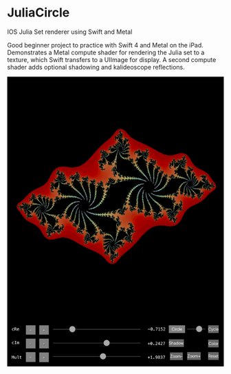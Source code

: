 # JuliaCircle
IOS  Julia Set renderer using Swift and Metal

Good beginner project to practice with Swift 4 and Metal on the iPad.
Demonstrates a Metal compute shader for rendering the Julia set to a texture, which Swift transfers to a UIImage for display.
A second compute shader adds optional shadowing and kalideoscope reflections.

![Screenshot](JuliaCircle.PNG)
